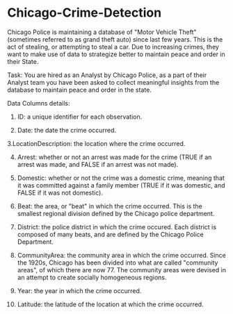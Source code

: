 # Chicago-Crime-Detection
Chicago Police is maintaining a database of "Motor Vehicle Theft" (sometimes referred to as grand theft auto) since last few years. This is the act of stealing, or attempting to steal a car. Due to increasing crimes, they want to make use of data to strategize better to maintain peace and order in their State.

Task: You are hired as an Analyst by Chicago Police, as a part of their Analyst team you have been asked to collect meaningful insights from the database to maintain peace and order in the state.

Data Columns details:
1. ID: a unique identifier for each observation.

2. Date: the date the crime occurred. 
  
  3.LocationDescription: the location where the crime occurred.

4. Arrest: whether or not an arrest was made for the crime (TRUE if an arrest was made, and FALSE if an arrest was not made).

5. Domestic: whether or not the crime was a domestic crime, meaning that it was committed against a family member (TRUE if it was domestic, and FALSE if it was not domestic).

6. Beat: the area, or "beat" in which the crime occurred. This is the smallest regional division defined by the Chicago police department.

7. District: the police district in which the crime occured. Each district is composed of many beats, and are defined by the Chicago Police Department.

8. CommunityArea: the community area in which the crime occurred. Since the 1920s, Chicago has been divided into what are called "community areas", of which there are now 77. The community areas were devised in an attempt to create socially homogeneous regions.

9. Year: the year in which the crime occurred.

10. Latitude: the latitude of the location at which the crime occurred.
